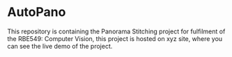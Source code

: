 # AutoPano
This repository is containing the Panorama Stitching project for fulfilment of the RBE549: Computer Vision, this project is hosted on xyz site, where you can see the live demo of the project.
